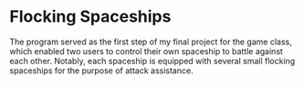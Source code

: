 # Flocking Spaceships
The program served as the first step of my final project for the game class, which enabled two users to control their own spaceship to battle against each other.
Notably, each spaceship is equipped with several small flocking spaceships for the purpose of attack assistance.

